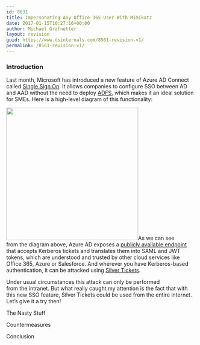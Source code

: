 ```yaml
---
id: 8631
title: Impersonating Any Office 365 User With Mimikatz
date: 2017-01-15T10:27:16+00:00
author: Michael Grafnetter
layout: revision
guid: https://www.dsinternals.com/8561-revision-v1/
permalink: /8561-revision-v1/
---
```

### Introduction

Last month, Microsoft has introduced a&nbsp;new feature of&nbsp;Azure AD Connect called [Single Sign On](https://docs.microsoft.com/en-us/azure/active-directory/connect/active-directory-aadconnect-sso). It allows companies to&nbsp;configure SSO between AD and&nbsp;AAD without the&nbsp;need to&nbsp;deploy [ADFS](https://technet.microsoft.com/en-us/library/hh831502(v=ws.11).aspx), which&nbsp;makes it an ideal solution for&nbsp;SMEs. Here is&nbsp;a high-level diagram of&nbsp;this functionality:

[<img class="aligncenter" src="https://docs.microsoft.com/en-us/azure/active-directory/connect/media/active-directory-aadconnect-sso/sso2.png" width="350" />](https://docs.microsoft.com/en-us/azure/active-directory/connect/media/active-directory-aadconnect-sso/sso2.png)As&nbsp;we can see from&nbsp;the&nbsp;diagram above, Azure AD exposes a&nbsp;[publicly available endpoint](https://autologon.microsoftazuread-sso.com) that&nbsp;accepts Kerberos tickets and&nbsp;translates them into SAML and&nbsp;JWT tokens, which&nbsp;are understood and&nbsp;trusted by&nbsp;other cloud services like Office 365, Azure or&nbsp;Salesforce. And&nbsp;wherever you have Kerberos-based authentication, it can be attacked using [Silver Tickets](https://adsecurity.org/?p=2011).

Under usual circumstances this attack can only be performed from&nbsp;the&nbsp;intranet. But&nbsp;what really caught my attention is&nbsp;the fact that&nbsp;with this new SSO feature, Silver Tickets could be used from&nbsp;the&nbsp;entire internet. Let&#8217;s give it a&nbsp;try then!

The&nbsp;Nasty Stuff

Countermeasures

Conclusion